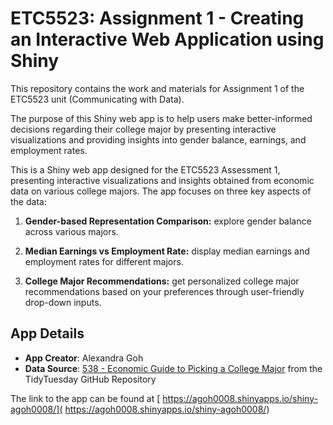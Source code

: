 # ETC5523: Assignment 1 - Creating an Interactive Web Application using Shiny

This repository contains the work and materials for Assignment 1 of the ETC5523 unit (Communicating with Data).

The purpose of this Shiny web app is to help users make better-informed decisions regarding their college major by presenting interactive visualizations and providing insights into gender balance, earnings, and employment rates.

This is a Shiny web app designed for the ETC5523 Assessment 1, presenting interactive visualizations and insights obtained from economic data on various college majors. The app focuses on three key aspects of the data:

1. **Gender-based Representation Comparison:** explore gender balance across various majors.

2. **Median Earnings vs Employment Rate:** display median earnings and employment rates for different majors.

3. **College Major Recommendations:** get personalized college major recommendations based on your preferences through user-friendly drop-down inputs.

## App Details

- **App Creator**: Alexandra Goh
- **Data Source**: [538 - Economic Guide to Picking a College Major](https://github.com/rfordatascience/tidytuesday/tree/master/data/2018/2018-10-16) from the TidyTuesday GitHub Repository

The link to the app can be found at [ https://agoh0008.shinyapps.io/shiny-agoh0008/]( https://agoh0008.shinyapps.io/shiny-agoh0008/)

